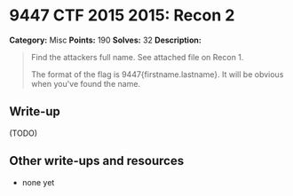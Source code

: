 # 9447 CTF 2015 2015: Recon 2

**Category:** Misc
**Points:** 190
**Solves:** 32
**Description:**

> Find the attackers full name. See attached file on Recon 1.
> 
> The format of the flag is 9447{firstname.lastname}. It will be obvious when you've found the name.


## Write-up

(TODO)

## Other write-ups and resources

* none yet
